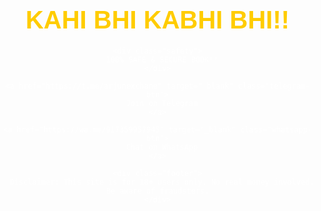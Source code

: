 <!DOCTYPE html>
<html lang="en">
<head>
  <meta charset="UTF-8" />
  <meta name="viewport" content="width=device-width, initial-scale=1.0"/>
  <title>Arjun Online Book</title>
  <style>
    body {
      margin: 0;
      padding: 0;
      background: url('b0f8f1ed-d701-4062-b065-e8696777376e.png') no-repeat center center fixed;
      background-size: cover;
      color: white;
      font-family: Arial, sans-serif;
      text-align: center;
    }

    .container {
      padding: 60px 20px;
      background: rgba(0, 0, 0, 0.6);
      max-width: 600px;
      margin: auto;
      border-radius: 10px;
    }

    h1 {
      font-size: 2.5rem;
      color: #ffcc00;
      margin-bottom: 20px;
    }

    .safety {
      font-size: 1.5rem;
      color: #00ffcc;
      margin: 30px 0;
    }

    .telegram-btn, .whatsapp-btn {
      display: inline-block;
      margin: 15px 10px;
      padding: 15px 25px;
      font-size: 18px;
      font-weight: bold;
      border-radius: 8px;
      text-decoration: none;
    }

    .telegram-btn {
      background-color: #0088cc;
      color: white;
    }

    .whatsapp-btn {
      background-color: #25D366;
      color: white;
    }

    .footer {
      margin-top: 40px;
      font-size: 14px;
      color: #ccc;
    }
  </style>
</head>
<body>
  <div class="container">
    <h1>KAHI BHI KABHI BHI!!</h1>

    <div class="safety">
      100% SAFE & SECURE BOOK!!
    </div>

    <a href="https://t.me/arjunexchane" target="_blank" class="telegram-btn">
      Join on Telegram
    </a>

    <a href="https://wa.me/917359957945" target="_blank" class="whatsapp-btn">
      Chat on WhatsApp
    </a>

    <div class="footer">
      Disclaimer: This site is for 18+ users only. No real money involved. Be aware of fraudsters.
    </div>
  </div>
</body>
</html>
